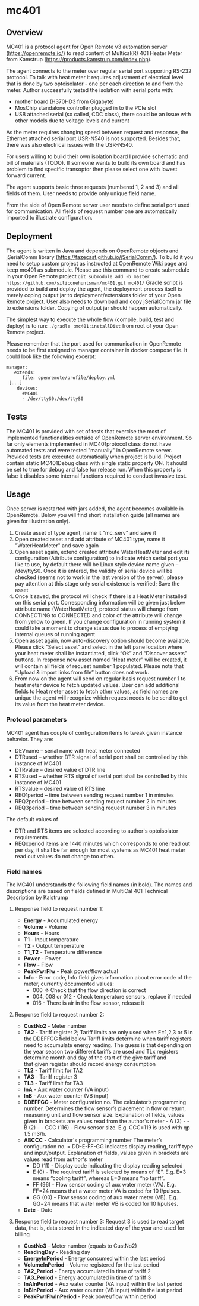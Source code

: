 # mc401
## Overview
MC401 is a protocol agent for Open Remote v3 automation server (https://openremote.io/) to read content of Multical(R) 401 Heater Meter from Kamstrup (https://products.kamstrup.com/index.php). 

The agent connects to the meter over regular serial port supporting RS-232 protocol. To talk with heat meter it requires adjustment of electrical level that is done by two optoisolator - one per each direction to and from the meter. Author successfully tested the isolation with serial ports with:
* mother board (H370HD3 from Gigabyte)
* MosChip standalone controller plugged in to the PCIe slot
* USB attached serial (so called, CDC class), there could be an issue with other models due to voltage levels and current 

As the meter requires changing speed between request and response, the Ethernet attached serial port USR-N540 is not supported. Besides that, there was also electrical issues with the USR-N540.

For users willing to build their own isolation board I provide schematic and bill of materials (TODO). If someone wants to build its own board and has problem to find specific transoptor then please select one with lowest forward current.

The agent supports basic three requests (numbered 1, 2 and 3) and all fields of them. User needs to provide only unique field name.

From the side of Open Remote server user needs to define serial port used for communication. All fields of request number one are automatically imported to illustrate configuration. 

## Deployment
The agent is written in Java and depends on OpenRemote objects and jSerialComm library (https://fazecast.github.io/jSerialComm/). To build it you need to setup custom project as instructed at OpenRemote Wiki page and keep mc401 as submodule. Please use this command to create submodule in your Open Remote project `git submodule add -b master https://github.com/siliconehuntsman/mc401.git mc401/`
Gradle script is provided to build and deploy the agent, the deployment process itself is merely coping output jar to deployment/extensions folder of your Open Remote project. User also needs to download and copy jSerialComm jar file to extensions folder. Copying of output jar should happen automatically.

The simplest way to execute the whole flow (compile, build, test and deploy) is to run: `./gradle :mc401:installDist` from root of your Open Remote project.  

Please remember that the port used for communication in OpenRemote needs to be first assigned to manager container in docker compose file. It could look like the following excerpt:
``` 
manager:
   extends:
      file: openremote/profile/deploy.yml
 [...]
    devices:
      #MC401
      - /dev/ttyS0:/dev/ttyS0
```    

## Tests
The MC401 is provided with set of tests that exercise the most of implemented functionalities outside of OpenRemote server environment. So far only elements implemented in MC401protocol class do not have automated tests and were tested "manually" in OpenRemote server. Provided tests are executed automatically when project is build. Project contain static MC401Debug class with single static property ON. It should be set to true for debug and false for release run. When this property is false it disables some internal functions required to conduct invasive test.


## Usage
Once server is restarted with jars added, the agent becomes available in OpenRemote. Below you will find short installation guide (all names are given for illustration only).
1. Create asset of type agent, name it "mc_serv" and save it
2. Open created asset and add attribute of MC401 type, name it "WaterHeatMeter" and save again
3. Open asset again, extend created attribute WaterHeatMeter and edit its configuration (Attribute configuration) to indicate which serial port you like to use, by default there will be Linux style device name given – /dev/ttyS0. Once it is entered, the validity of serial device will be checked (seems not to work in the last version of the server), please pay attention at this stage only serial existence is verified; Save the asset
4. Once it saved, the protocol will check if there is a Heat Meter installed on this serial port. Corresponding information will be given just below attribute name (WaterHeatMeter), protocol status will change from CONNECTING to CONNECTED and color of the attribute will change from yellow to green.
If you change configuration in running system it could take a moment to change status due to process of emptying internal queues of running agent
5. Open asset again, now auto-discovery option should become available. Please click “Select asset” and select in the left pane location where your heat meter shall be instantiated, click “Ok” and “Discover assets” buttons. In response new asset named “Heat meter” will be created, it will contain all fields of request number 1 populated. Please note that “Upload & import links from file” button does not work.
6. From now on the agent will send on regular basis request number 1 to heat meter device to fetch updated values. User can add additional fields to Heat meter asset to fetch other values, as field names are unique the agent will recognize which request needs to be send to get its value from the heat meter device.

### Protocol parameters
MC401 agent has couple of configuration items to tweak given instance behavior. They are:
* DEVname – serial name with heat meter connected
* DTRused – whether DTR signal of serial port shall be controlled by this instance of MC401
* DTRvalue – desired value of DTR line
* RTSused – whether RTS signal of serial port shall be controlled by this instance of MC401
* RTSvalue – desired value of RTS line
* REQ1period – time between sending request number 1 in minutes
* REQ2period – time between sending request number 2 in minutes
* REQ3period – time between sending request number 3 in minutes

The default values of 
* DTR and RTS items are selected according to author's optoisolator requirements.
* REQxperiod items are 1440 minutes which corresponds to one read out per day, it shall be far enough for most systems as MC401 heat meter read out values do not change too often. 

### Field names
The MC401 understands the following field names (in bold). The names and descriptions are based on fields defined in MultiCal 401 Technical Description by Kalstrump
1. Response field to request number 1:
   * **Energy** - Accumulated energy
   * **Volume** - Volume
   * **Hours** - Hours
   * **T1** - Input temperature
   * **T2** - Output temperature
   * **T1_T2** - Temperature difference
   * **Power** - Power
   * **Flow** - Flow
   * **PeakPwrFlw** - Peak power/flow actual
   * **Info** - Error code, Info field gives information about error code of the meter, currently documented values:
     - 000 => Check that the flow direction is correct
     - 004, 008 or 012 - Check temperature sensors, replace if needed
     - 016 - There is air in the flow sensor, release it
     
2. Response field to request number 2:
   * **CustNo2** - Meter number
   * **TA2** - Tariff register 2; Tariff limits are only used when E=1,2,3 or 5 in the DDEFFGG field below
            Tariff limits determine when tariff registers need to accumulate energy reading.
            The guess is that depending on the year season two different tariffs are used and
            TLx registers determine month and day of the start of the give tariff and  
            that given register should record energy consumption
   * **TL2** - Tariff limit for TA2
   * **TA3** - Tariff register 3
   * **TL3** - Tariff limit for TA3
   * **InA** - Aux water counter (VA input)
   * **InB** - Aux water counter (VB input)
   * **DDEFFGG** - Meter configuration no.
        The calculator’s programming number. Determines the flow sensor’s placement in flow or
          return, measuring unit and flow sensor size.
        Explanation of fields, values given in brackets are values read from the author's meter
         - A (3)     - 
         - B (2)     -
         - CCC (116) - Flow sensor size. E.g. CCC=119 is used with qp 1.5 m3/h.
   * **ABCCC** - Calculator's programming number
        The meter’s configuration no. = DD-E-FF-GG indicates display reading, tariff type and input/output.
        Explanation of fields, values given in brackets are values read from author's meter
     - DD (11) - Display code indicating the display reading selected
     - E  (0)  - The required tariff is selected by means of “E”. E.g. E=3 means “cooling tariff”, whereas E=0 means “no tariff”.
     - FF (96) - Flow sensor coding of aux water meter (VA). E.g. FF=24 means that a water meter VA is coded for 10 l/pulses.
     - GG (00) - Flow sensor coding of aux water meter (VB). E.g. GG=24 means that water meter VB is coded for 10 l/pulses.
    * **Date** - Date
    
3. Response field to request number 3: Request 3 is used to read target data, that is, data stored in the indicated day of the year and used for billing
   * **CustNo3** - Meter number (equals to CustNo2)
   * **ReadingDay** - Reading day
   * **EnergyInPeriod** - Energy consumed within the last period
   * **VolumeInPeriod** - Volume registered for the last period
   * **TA2_Period** - Energy accumulated in time of tariff 2
   * **TA3_Period** - Energy accumulated in time of tariff 3
   * **InAInPeriod** - Aux water counter (VA input) within the last period
   * **InBInPeriod** - Aux water counter (VB input) within the last period
   * **PeakPwrFlwInPeriod** - Peak power/flow within period
